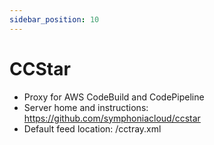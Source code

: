 ```yaml
---
sidebar_position: 10
---
```


# CCStar 

- Proxy for AWS CodeBuild and CodePipeline
- Server home and instructions: https://github.com/symphoniacloud/ccstar
- Default feed location: /cctray.xml